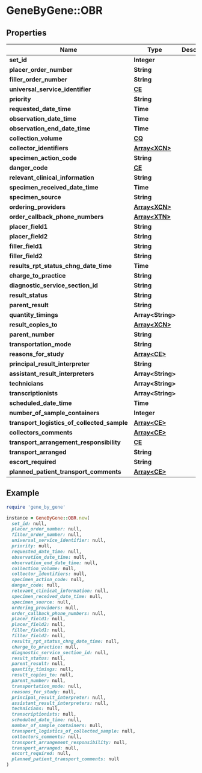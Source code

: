 # GeneByGene::OBR

## Properties

| Name | Type | Description | Notes |
| ---- | ---- | ----------- | ----- |
| **set_id** | **Integer** |  | [optional] |
| **placer_order_number** | **String** |  | [optional] |
| **filler_order_number** | **String** |  | [optional] |
| **universal_service_identifier** | [**CE**](CE.md) |  | [optional] |
| **priority** | **String** |  | [optional] |
| **requested_date_time** | **Time** |  | [optional] |
| **observation_date_time** | **Time** |  | [optional] |
| **observation_end_date_time** | **Time** |  | [optional] |
| **collection_volume** | [**CQ**](CQ.md) |  | [optional] |
| **collector_identifiers** | [**Array&lt;XCN&gt;**](XCN.md) |  | [optional] |
| **specimen_action_code** | **String** |  | [optional] |
| **danger_code** | [**CE**](CE.md) |  | [optional] |
| **relevant_clinical_information** | **String** |  | [optional] |
| **specimen_received_date_time** | **Time** |  | [optional] |
| **specimen_source** | **String** |  | [optional] |
| **ordering_providers** | [**Array&lt;XCN&gt;**](XCN.md) |  | [optional] |
| **order_callback_phone_numbers** | [**Array&lt;XTN&gt;**](XTN.md) |  | [optional] |
| **placer_field1** | **String** |  | [optional] |
| **placer_field2** | **String** |  | [optional] |
| **filler_field1** | **String** |  | [optional] |
| **filler_field2** | **String** |  | [optional] |
| **results_rpt_status_chng_date_time** | **Time** |  | [optional] |
| **charge_to_practice** | **String** |  | [optional] |
| **diagnostic_service_section_id** | **String** |  | [optional] |
| **result_status** | **String** |  | [optional] |
| **parent_result** | **String** |  | [optional] |
| **quantity_timings** | **Array&lt;String&gt;** |  | [optional] |
| **result_copies_to** | [**Array&lt;XCN&gt;**](XCN.md) |  | [optional] |
| **parent_number** | **String** |  | [optional] |
| **transportation_mode** | **String** |  | [optional] |
| **reasons_for_study** | [**Array&lt;CE&gt;**](CE.md) |  | [optional] |
| **principal_result_interpreter** | **String** |  | [optional] |
| **assistant_result_interpreters** | **Array&lt;String&gt;** |  | [optional] |
| **technicians** | **Array&lt;String&gt;** |  | [optional] |
| **transcriptionists** | **Array&lt;String&gt;** |  | [optional] |
| **scheduled_date_time** | **Time** |  | [optional] |
| **number_of_sample_containers** | **Integer** |  | [optional] |
| **transport_logistics_of_collected_sample** | [**Array&lt;CE&gt;**](CE.md) |  | [optional] |
| **collectors_comments** | [**Array&lt;CE&gt;**](CE.md) |  | [optional] |
| **transport_arrangement_responsibility** | [**CE**](CE.md) |  | [optional] |
| **transport_arranged** | **String** |  | [optional] |
| **escort_required** | **String** |  | [optional] |
| **planned_patient_transport_comments** | [**Array&lt;CE&gt;**](CE.md) |  | [optional] |

## Example

```ruby
require 'gene_by_gene'

instance = GeneByGene::OBR.new(
  set_id: null,
  placer_order_number: null,
  filler_order_number: null,
  universal_service_identifier: null,
  priority: null,
  requested_date_time: null,
  observation_date_time: null,
  observation_end_date_time: null,
  collection_volume: null,
  collector_identifiers: null,
  specimen_action_code: null,
  danger_code: null,
  relevant_clinical_information: null,
  specimen_received_date_time: null,
  specimen_source: null,
  ordering_providers: null,
  order_callback_phone_numbers: null,
  placer_field1: null,
  placer_field2: null,
  filler_field1: null,
  filler_field2: null,
  results_rpt_status_chng_date_time: null,
  charge_to_practice: null,
  diagnostic_service_section_id: null,
  result_status: null,
  parent_result: null,
  quantity_timings: null,
  result_copies_to: null,
  parent_number: null,
  transportation_mode: null,
  reasons_for_study: null,
  principal_result_interpreter: null,
  assistant_result_interpreters: null,
  technicians: null,
  transcriptionists: null,
  scheduled_date_time: null,
  number_of_sample_containers: null,
  transport_logistics_of_collected_sample: null,
  collectors_comments: null,
  transport_arrangement_responsibility: null,
  transport_arranged: null,
  escort_required: null,
  planned_patient_transport_comments: null
)
```

